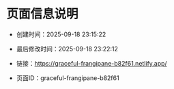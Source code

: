 # 页面信息说明

- 创建时间：2025-09-18 23:15:22

- 最后修改时间：2025-09-18 23:22:12

- 链接：https://graceful-frangipane-b82f61.netlify.app/

- 页面ID：graceful-frangipane-b82f61